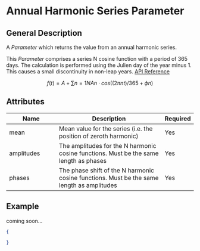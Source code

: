 # Annual Harmonic Series Parameter

## General Description

A _Parameter_ which returns the value from an annual harmonic series.

This _Parameter_ comprises a series N cosine function with a period of 365 days. The calculation is performed using the Julien day of the year minus 1. This causes a small discontinuity in non-leap years. [API Reference](https://pywr.github.io/pywr-docs/master/api/generated/pywr.parameters.AnnualHarmonicSeriesParameter.html#pywr.parameters.AnnualHarmonicSeriesParameter)

$$f(t)=A+∑n=1NAn⋅cos((2πnt)/365+ϕn)$$

## Attributes

<table><thead><tr><th width="158">Name</th><th width="473">Description</th><th>Required</th></tr></thead><tbody><tr><td>mean</td><td>Mean value for the series (i.e. the position of zeroth harmonic)</td><td>Yes</td></tr><tr><td>amplitudes</td><td>The amplitudes for the N harmonic cosine functions. Must be the same length as phases</td><td>Yes</td></tr><tr><td>phases</td><td>The phase shift of the N harmonic cosine functions. Must be the same length as amplitudes</td><td>Yes</td></tr></tbody></table>

## Example

coming soon...

```json
{

}
```
